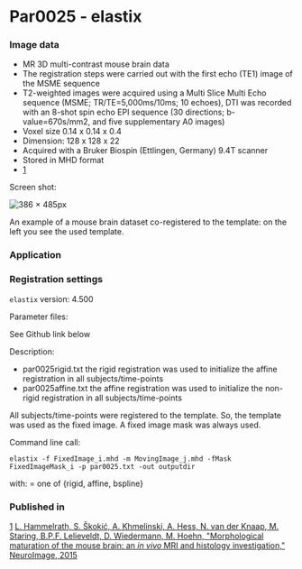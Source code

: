 # Par0025 - elastix

###  Image data

* MR 3D multi-contrast mouse brain data
* The registration steps were carried out with the first echo (TE1) image of the MSME sequence
* T2-weighted images were acquired using a Multi Slice Multi Echo sequence (MSME; TR/TE=5,000ms/10ms; 10 echoes), DTI was recorded with an 8-shot spin echo EPI sequence (30 directions; b-value=670s/mm2, and five supplementary A0 images)
* Voxel size 0.14 x 0.14 x 0.4
* Dimension: 128 x 128 x 22
* Acquired with a Bruker Biospin (Ettlingen, Germany) 9.4T scanner
* Stored in MHD format
* [1]

Screen shot:

![386 × 485px][1]

An example of a mouse brain dataset co-registered to the template: on the left you see the used template.

###  Application

###  Registration settings

`elastix` version: 4.500

Parameter files:

See Github link below

Description:

* par0025rigid.txt the rigid registration was used to initialize the affine registration in all subjects/time-points
* par0025affine.txt the affine registration was used to initialize the non-rigid registration in all subjects/time-points

All subjects/time-points were registered to the template. So, the template was used as the fixed image. A fixed image mask was always used.

Command line call:


    elastix -f FixedImage_i.mhd -m MovingImage_j.mhd -fMask FixedImageMask_i -p par0025.txt -out outputdir


with:  = one of {rigid, affine, bspline}

###  Published in

[1] [L. Hammelrath, S. Škokić, A. Khmelinski, A. Hess, N. van der Knaap, M. Staring, B.P.F. Lelieveldt, D. Wiedermann, M. Hoehn, "Morphological maturation of the mouse brain: an _in vivo_ MRI and histology investigation," NeuroImage, 2015][2]

[1]: http://elastix.bigr.nl/wiki/images/d/df/Screenshot_Mouse_Study_Wiki_Parameters.PNG
[2]: http://www.sciencedirect.com/science/article/pii/S1053811915009039
